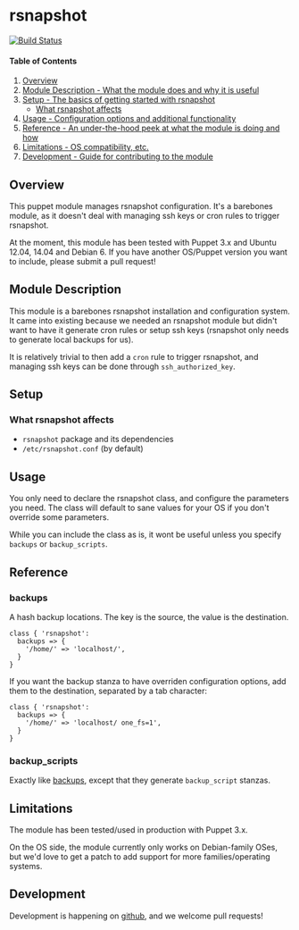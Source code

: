 # rsnapshot

[![Build Status](https://travis-ci.org/OpenConceptConsulting/puppet-rsnapshot.svg?branch=master)](https://travis-ci.org/OpenConceptConsulting/puppet-rsnapshot)

#### Table of Contents

1. [Overview](#overview)
2. [Module Description - What the module does and why it is useful](#module-description)
3. [Setup - The basics of getting started with rsnapshot](#setup)
    * [What rsnapshot affects](#what-rsnapshot-affects)
4. [Usage - Configuration options and additional functionality](#usage)
5. [Reference - An under-the-hood peek at what the module is doing and how](#reference)
5. [Limitations - OS compatibility, etc.](#limitations)
6. [Development - Guide for contributing to the module](#development)

## Overview

This puppet module manages rsnapshot configuration. It's a barebones module, as it doesn't deal with managing ssh keys or cron rules to trigger rsnapshot.

At the moment, this module has been tested with Puppet 3.x and Ubuntu 12.04, 14.04 and Debian 6. If you have another OS/Puppet version you want to include, please submit a pull request!

## Module Description

This module is a barebones rsnapshot installation and configuration system. It came into existing because we needed an rsnapshot module but didn't want to have it generate cron rules or setup ssh keys (rsnapshot only needs to generate local backups for us).

It is relatively trivial to then add a `cron` rule to trigger rsnapshot, and managing ssh keys can be done through `ssh_authorized_key`.

## Setup

### What rsnapshot affects

* `rsnapshot` package and its dependencies
* `/etc/rsnapshot.conf` (by default)

## Usage

You only need to declare the rsnapshot class, and configure the parameters you need.
The class will default to sane values for your OS if you don't override some parameters.

While you can include the class as is, it wont be useful unless you specify `backups` or `backup_scripts`.

## Reference

### backups
A hash backup locations. The key is the source, the value is the destination.

```
class { 'rsnapshot':
  backups => {
    '/home/' => 'localhost/',
  }
}
```

If you want the backup stanza to have overriden configuration options, add them to the destination, separated by a tab character:

```
class { 'rsnapshot':
  backups => {
    '/home/' => 'localhost/	one_fs=1',
  }
}
```

### backup_scripts
Exactly like [backups](#backups), except that they generate `backup_script` stanzas.

## Limitations

The module has been tested/used in production with Puppet 3.x.

On the OS side, the module currently only works on Debian-family OSes, but we'd love to get a patch to add support for more families/operating systems.

## Development

Development is happening on [github](https://github.com/OpenConceptConsulting/puppet-rsnapshot), and we welcome pull requests!
